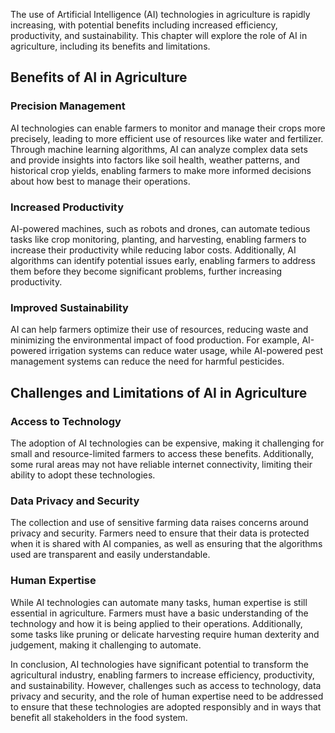 
The use of Artificial Intelligence (AI) technologies in agriculture is rapidly increasing, with potential benefits including increased efficiency, productivity, and sustainability. This chapter will explore the role of AI in agriculture, including its benefits and limitations.

Benefits of AI in Agriculture
-----------------------------

### Precision Management

AI technologies can enable farmers to monitor and manage their crops more precisely, leading to more efficient use of resources like water and fertilizer. Through machine learning algorithms, AI can analyze complex data sets and provide insights into factors like soil health, weather patterns, and historical crop yields, enabling farmers to make more informed decisions about how best to manage their operations.

### Increased Productivity

AI-powered machines, such as robots and drones, can automate tedious tasks like crop monitoring, planting, and harvesting, enabling farmers to increase their productivity while reducing labor costs. Additionally, AI algorithms can identify potential issues early, enabling farmers to address them before they become significant problems, further increasing productivity.

### Improved Sustainability

AI can help farmers optimize their use of resources, reducing waste and minimizing the environmental impact of food production. For example, AI-powered irrigation systems can reduce water usage, while AI-powered pest management systems can reduce the need for harmful pesticides.

Challenges and Limitations of AI in Agriculture
-----------------------------------------------

### Access to Technology

The adoption of AI technologies can be expensive, making it challenging for small and resource-limited farmers to access these benefits. Additionally, some rural areas may not have reliable internet connectivity, limiting their ability to adopt these technologies.

### Data Privacy and Security

The collection and use of sensitive farming data raises concerns around privacy and security. Farmers need to ensure that their data is protected when it is shared with AI companies, as well as ensuring that the algorithms used are transparent and easily understandable.

### Human Expertise

While AI technologies can automate many tasks, human expertise is still essential in agriculture. Farmers must have a basic understanding of the technology and how it is being applied to their operations. Additionally, some tasks like pruning or delicate harvesting require human dexterity and judgement, making it challenging to automate.

In conclusion, AI technologies have significant potential to transform the agricultural industry, enabling farmers to increase efficiency, productivity, and sustainability. However, challenges such as access to technology, data privacy and security, and the role of human expertise need to be addressed to ensure that these technologies are adopted responsibly and in ways that benefit all stakeholders in the food system.
